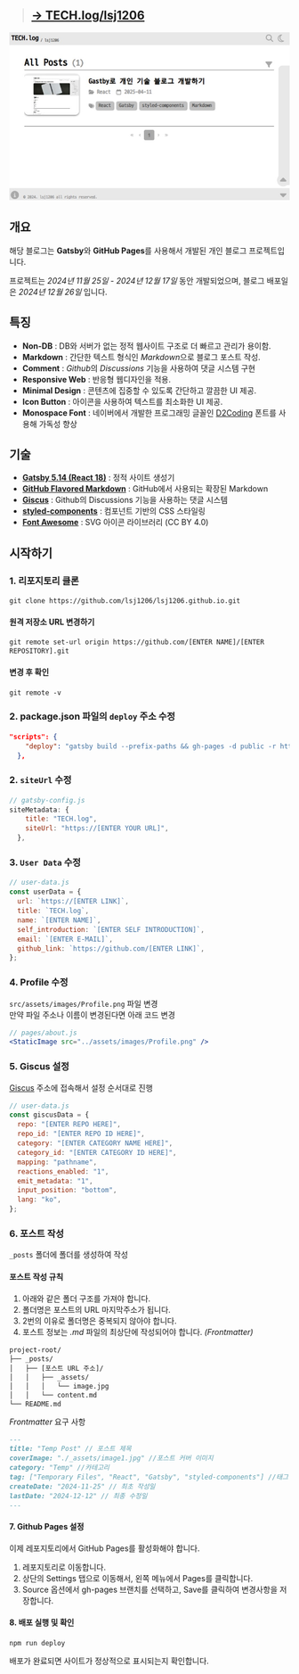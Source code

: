 > ## [→ TECH.log/lsj1206](https://lsj1206.github.io)

[![IMG](./static/image/homepage.jpg)](https://lsj1206.github.io)

## 개요

해당 블로그는 **Gatsby**와 **GitHub Pages**를 사용해서 개발된 개인 블로그 프로젝트입니다.

프로젝트는 _2024년 11월 25일_ - _2024년 12월 17일_ 동안 개발되었으며, 블로그 배포일은 _2024년 12월 26일_ 입니다.

## 특징

- **Non-DB** : DB와 서버가 없는 정적 웹사이트 구조로 더 빠르고 관리가 용이함.
- **Markdown** : 간단한 텍스트 형식인 *Markdown*으로 블로그 포스트 작성.
- **Comment** : *Github*의 _Discussions_ 기능을 사용하여 댓글 시스템 구현
- **Responsive Web** : 반응형 웹디자인을 적용.
- **Minimal Design** : 콘텐츠에 집중할 수 있도록 간단하고 깔끔한 UI 제공.
- **Icon Button** : 아이콘을 사용하여 텍스트를 최소화한 UI 제공.
- **Monospace Font** : 네이버에서 개발한 프로그래밍 글꼴인 [D2Coding](https://github.com/naver/d2codingfont) 폰트를 사용해 가독성 향상

## 기술

- [**Gatsby 5.14 (React 18)**](https://www.gatsbyjs.com) : 정적 사이트 생성기
- [**GitHub Flavored Markdown**](https://github.github.com/gfm) : GitHub에서 사용되는 확장된 Markdown
- [**Giscus**](https://giscus.app/ko) : Github의 Discussions 기능을 사용하는 댓글 시스템
- [**styled-components**](https://styled-components.com) : 컴포넌트 기반의 CSS 스타일링
- [**Font Awesome**](https://fontawesome.com) : SVG 아이콘 라이브러리 (CC BY 4.0)

## 시작하기

### 1. 리포지토리 클론

```shell
git clone https://github.com/lsj1206/lsj1206.github.io.git
```

#### 원격 저장소 URL 변경하기

```shell
git remote set-url origin https://github.com/[ENTER NAME]/[ENTER REPOSITORY].git
```

#### 변경 후 확인

```shell
git remote -v
```

### 2. package.json 파일의 `deploy` 주소 수정

```json
"scripts": {
    "deploy": "gatsby build --prefix-paths && gh-pages -d public -r https://github.com/[ENTER NAME]/[ENTER REPOSITORY].git",
  },
```

### 2. `siteUrl` 수정

```javascript
// gatsby-config.js
siteMetadata: {
    title: "TECH.log",
    siteUrl: "https://[ENTER YOUR URL]",
  },
```

### 3. `User Data` 수정

```javascript
// user-data.js
const userData = {
  url: `https://[ENTER LINK]`,
  title: `TECH.log`,
  name: `[ENTER NAME]`,
  self_introduction: `[ENTER SELF INTRODUCTION]`,
  email: `[ENTER E-MAIL]`,
  github_link: `https://github.com/[ENTER LINK]`,
};
```

### 4. Profile 수정

`src/assets/images/Profile.png` 파일 변경 <br>
만약 파일 주소나 이름이 변경된다면 아래 코드 변경

```jsx
// pages/about.js
<StaticImage src="../assets/images/Profile.png" />
```

### 5. Giscus 설정

[Giscus](https://giscus.app/ko) 주소에 접속해서 설정 순서대로 진행

```javascript
// user-data.js
const giscusData = {
  repo: "[ENTER REPO HERE]",
  repo_id: "[ENTER REPO ID HERE]",
  category: "[ENTER CATEGORY NAME HERE]",
  category_id: "[ENTER CATEGORY ID HERE]",
  mapping: "pathname",
  reactions_enabled: "1",
  emit_metadata: "1",
  input_position: "bottom",
  lang: "ko",
};
```

### 6. 포스트 작성

`_posts` 폴더에 폴더를 생성하여 작성

#### 포스트 작성 규칙

1. 아래와 같은 폴더 구조를 가져야 합니다.
2. 폴더명은 포스트의 URL 마지막주소가 됩니다.
3. 2번의 이유로 폴더명은 중복되지 않아야 합니다.
4. 포스트 정보는 _.md_ 파일의 최상단에 작성되어야 합니다. _(Frontmatter)_

```
project-root/
├── _posts/
│   ├── [포스트 URL 주소]/
│   │   ├── _assets/
│   │   │   └── image.jpg
│   │   └── content.md
└── README.md
```

_Frontmatter_ 요구 사항

```markdown
---
title: "Temp Post" // 포스트 제목
coverImage: "./_assets/image1.jpg" //포스트 커버 이미지
category: "Temp" //카테고리
tag: ["Temporary Files", "React", "Gatsby", "styled-components"] //태그 목록
createDate: "2024-11-25" // 최초 작성일
lastDate: "2024-12-12" // 최종 수정일
---
```

#### 7. Github Pages 설정

이제 레포지토리에서 GitHub Pages를 활성화해야 합니다.

1. 레포지토리로 이동합니다.
2. 상단의 Settings 탭으로 이동해서, 왼쪽 메뉴에서 Pages를 클릭합니다.
3. Source 옵션에서 gh-pages 브랜치를 선택하고, Save를 클릭하여 변경사항을 저장합니다.

#### 8. 배포 실행 및 확인

```shell
npm run deploy
```

배포가 완료되면 사이트가 정상적으로 표시되는지 확인합니다.
